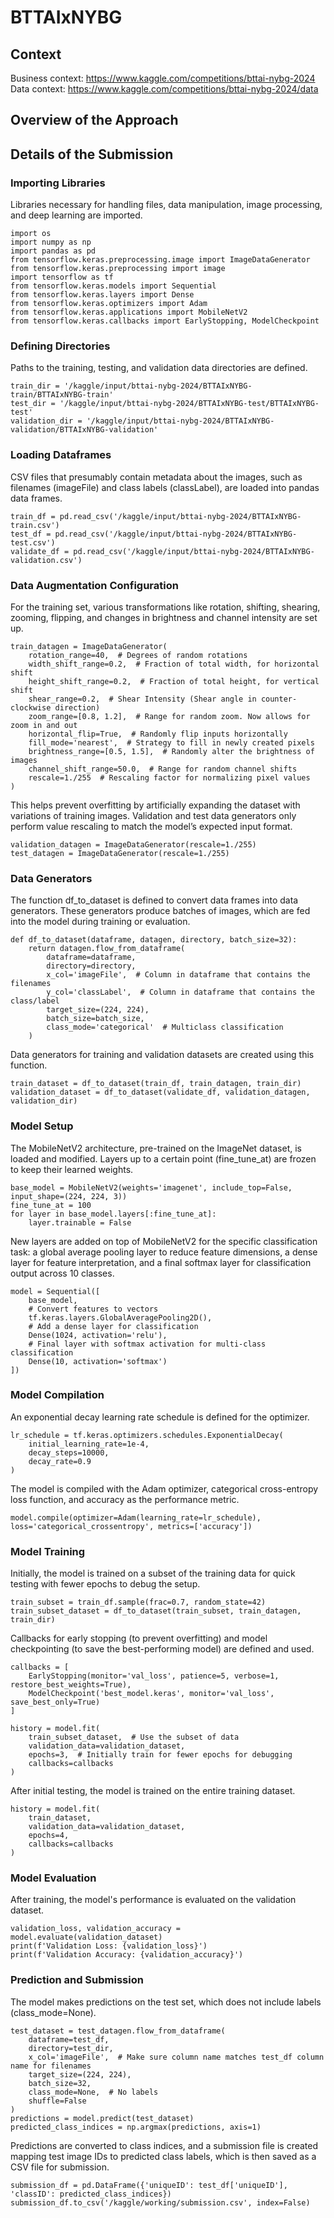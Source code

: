 # BTTAIxNYBG
## Context
Business context: https://www.kaggle.com/competitions/bttai-nybg-2024 <br/>
Data context: https://www.kaggle.com/competitions/bttai-nybg-2024/data

## Overview of the Approach


## Details of the Submission
### Importing Libraries
Libraries necessary for handling files, data manipulation, image processing, and deep learning are imported.

```
import os
import numpy as np
import pandas as pd
from tensorflow.keras.preprocessing.image import ImageDataGenerator
from tensorflow.keras.preprocessing import image
import tensorflow as tf
from tensorflow.keras.models import Sequential
from tensorflow.keras.layers import Dense
from tensorflow.keras.optimizers import Adam
from tensorflow.keras.applications import MobileNetV2
from tensorflow.keras.callbacks import EarlyStopping, ModelCheckpoint
```

### Defining Directories
Paths to the training, testing, and validation data directories are defined.

```
train_dir = '/kaggle/input/bttai-nybg-2024/BTTAIxNYBG-train/BTTAIxNYBG-train'
test_dir = '/kaggle/input/bttai-nybg-2024/BTTAIxNYBG-test/BTTAIxNYBG-test'
validation_dir = '/kaggle/input/bttai-nybg-2024/BTTAIxNYBG-validation/BTTAIxNYBG-validation'
```

### Loading Dataframes
CSV files that presumably contain metadata about the images, such as filenames (imageFile) and class labels (classLabel), are loaded into pandas data frames.

```
train_df = pd.read_csv('/kaggle/input/bttai-nybg-2024/BTTAIxNYBG-train.csv')
test_df = pd.read_csv('/kaggle/input/bttai-nybg-2024/BTTAIxNYBG-test.csv')
validate_df = pd.read_csv('/kaggle/input/bttai-nybg-2024/BTTAIxNYBG-validation.csv')
```

### Data Augmentation Configuration
For the training set, various transformations like rotation, shifting, shearing, zooming, flipping, and changes in brightness and channel intensity are set up. 

```
train_datagen = ImageDataGenerator(
    rotation_range=40,  # Degrees of random rotations
    width_shift_range=0.2,  # Fraction of total width, for horizontal shift
    height_shift_range=0.2,  # Fraction of total height, for vertical shift
    shear_range=0.2,  # Shear Intensity (Shear angle in counter-clockwise direction)
    zoom_range=[0.8, 1.2],  # Range for random zoom. Now allows for zoom in and out
    horizontal_flip=True,  # Randomly flip inputs horizontally
    fill_mode='nearest',  # Strategy to fill in newly created pixels
    brightness_range=[0.5, 1.5],  # Randomly alter the brightness of images
    channel_shift_range=50.0,  # Range for random channel shifts
    rescale=1./255  # Rescaling factor for normalizing pixel values
)
```

This helps prevent overfitting by artificially expanding the dataset with variations of training images. Validation and test data generators only perform value rescaling to match the model’s expected input format.

```
validation_datagen = ImageDataGenerator(rescale=1./255)
test_datagen = ImageDataGenerator(rescale=1./255)
```

### Data Generators
The function df_to_dataset is defined to convert data frames into data generators. These generators produce batches of images, which are fed into the model during training or evaluation.

```
def df_to_dataset(dataframe, datagen, directory, batch_size=32):
    return datagen.flow_from_dataframe(
        dataframe=dataframe,
        directory=directory,
        x_col='imageFile',  # Column in dataframe that contains the filenames
        y_col='classLabel',  # Column in dataframe that contains the class/label
        target_size=(224, 224),
        batch_size=batch_size,
        class_mode='categorical'  # Multiclass classification
    )
```

Data generators for training and validation datasets are created using this function.

```
train_dataset = df_to_dataset(train_df, train_datagen, train_dir)
validation_dataset = df_to_dataset(validate_df, validation_datagen, validation_dir)
```

### Model Setup
The MobileNetV2 architecture, pre-trained on the ImageNet dataset, is loaded and modified. Layers up to a certain point (fine_tune_at) are frozen to keep their learned weights.

```
base_model = MobileNetV2(weights='imagenet', include_top=False, input_shape=(224, 224, 3))
fine_tune_at = 100
for layer in base_model.layers[:fine_tune_at]:
    layer.trainable = False
```

New layers are added on top of MobileNetV2 for the specific classification task: a global average pooling layer to reduce feature dimensions, a dense layer for feature interpretation, and a final softmax layer for classification output across 10 classes.

```
model = Sequential([
    base_model,
    # Convert features to vectors
    tf.keras.layers.GlobalAveragePooling2D(),
    # Add a dense layer for classification
    Dense(1024, activation='relu'),
    # Final layer with softmax activation for multi-class classification
    Dense(10, activation='softmax')
])
```


### Model Compilation
An exponential decay learning rate schedule is defined for the optimizer.

```
lr_schedule = tf.keras.optimizers.schedules.ExponentialDecay(
    initial_learning_rate=1e-4,
    decay_steps=10000,
    decay_rate=0.9
)
```

The model is compiled with the Adam optimizer, categorical cross-entropy loss function, and accuracy as the performance metric.

```
model.compile(optimizer=Adam(learning_rate=lr_schedule), loss='categorical_crossentropy', metrics=['accuracy'])
```

### Model Training
Initially, the model is trained on a subset of the training data for quick testing with fewer epochs to debug the setup.

```
train_subset = train_df.sample(frac=0.7, random_state=42)
train_subset_dataset = df_to_dataset(train_subset, train_datagen, train_dir)
```

Callbacks for early stopping (to prevent overfitting) and model checkpointing (to save the best-performing model) are defined and used.

```
callbacks = [
    EarlyStopping(monitor='val_loss', patience=5, verbose=1, restore_best_weights=True),
    ModelCheckpoint('best_model.keras', monitor='val_loss', save_best_only=True)
]

history = model.fit(
    train_subset_dataset,  # Use the subset of data
    validation_data=validation_dataset,
    epochs=3,  # Initially train for fewer epochs for debugging
    callbacks=callbacks
)
```

After initial testing, the model is trained on the entire training dataset.

```
history = model.fit(
    train_dataset,
    validation_data=validation_dataset,
    epochs=4,
    callbacks=callbacks
)
```

### Model Evaluation
After training, the model's performance is evaluated on the validation dataset.

```
validation_loss, validation_accuracy = model.evaluate(validation_dataset)
print(f'Validation Loss: {validation_loss}')
print(f'Validation Accuracy: {validation_accuracy}')
```

### Prediction and Submission
The model makes predictions on the test set, which does not include labels (class_mode=None).

```
test_dataset = test_datagen.flow_from_dataframe(
    dataframe=test_df,
    directory=test_dir,
    x_col='imageFile',  # Make sure column name matches test_df column name for filenames
    target_size=(224, 224),
    batch_size=32,
    class_mode=None,  # No labels
    shuffle=False
)
predictions = model.predict(test_dataset)
predicted_class_indices = np.argmax(predictions, axis=1)
```

Predictions are converted to class indices, and a submission file is created mapping test image IDs to predicted class labels, which is then saved as a CSV file for submission.

```
submission_df = pd.DataFrame({'uniqueID': test_df['uniqueID'], 'classID': predicted_class_indices})
submission_df.to_csv('/kaggle/working/submission.csv', index=False)
```
